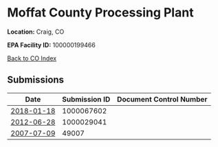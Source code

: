 # Moffat County Processing Plant

**Location:** Craig, CO

**EPA Facility ID:** 100000199466

[Back to CO Index](../../index.md)

## Submissions

| Date | Submission ID | Document Control Number |
|------|--------------|-------------------------|
| [2018-01-18](submissions/1000067602.md) | 1000067602 |  |
| [2012-06-28](submissions/1000029041.md) | 1000029041 |  |
| [2007-07-09](submissions/49007.md) | 49007 |  |
